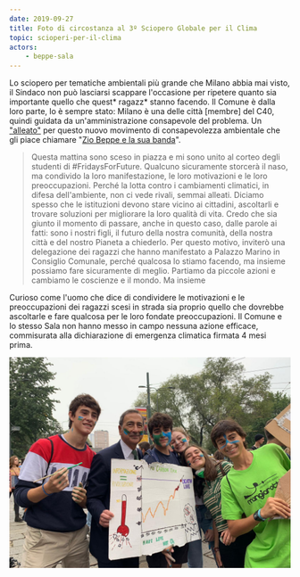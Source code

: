 ```yaml
---
date: 2019-09-27
title: Foto di circostanza al 3º Sciopero Globale per il Clima
topic: scioperi-per-il-clima
actors:
    - beppe-sala
---
```


Lo sciopero per tematiche ambientali più grande che Milano abbia mai visto, il Sindaco non può lasciarsi scappare l'occasione per ripetere quanto sia importante quello che quest* ragazz* stanno facendo. Il Comune è dalla loro parte, lo è sempre stato: Milano è una delle città [membre] del C40, quindi guidata da un'amministrazione consapevole del problema. Un ["alleato"](https://www.facebook.com/beppesalasindaco/posts/2508791702723384) per questo nuovo movimento di consapevolezza ambientale che gli piace chiamare "[Zio Beppe e la sua banda](https://www.instagram.com/p/B26XUiZIX7n/)".

> Questa mattina sono sceso in piazza e mi sono unito al corteo degli studenti di #FridaysForFuture. Qualcuno sicuramente storcerà il naso, ma condivido la loro manifestazione, le loro motivazioni e le loro preoccupazioni. Perché la lotta contro i cambiamenti climatici, in difesa dell'ambiente, non ci vede rivali, semmai alleati.
> Diciamo spesso che le istituzioni devono stare vicino ai cittadini, ascoltarli e trovare soluzioni per migliorare la loro qualità di vita. Credo che sia giunto il momento di passare, anche in questo caso, dalle parole ai fatti: sono i nostri figli, il futuro della nostra comunità, della nostra città e del nostro Pianeta a chiederlo. Per questo motivo, inviterò una delegazione dei ragazzi che hanno manifestato a Palazzo Marino in Consiglio Comunale, perché qualcosa lo stiamo facendo, ma insieme possiamo fare sicuramente di meglio. Partiamo da piccole azioni e cambiamo le coscienze e il mondo. Ma insieme

Curioso come l'uomo che dice di condividere le motivazioni e le preoccupazioni dei ragazzi scesi in strada sia proprio quello che dovrebbe ascoltarle e fare qualcosa per le loro fondate preoccupazioni. 
Il Comune e lo stesso Sala non hanno messo in campo nessuna azione efficace, commisurata alla dichiarazione di emergenza climatica firmata 4 mesi prima.

![](../../../../../media/actors/beppe-sala/beppe-sala-fb-post-2019-09-27.jpg)